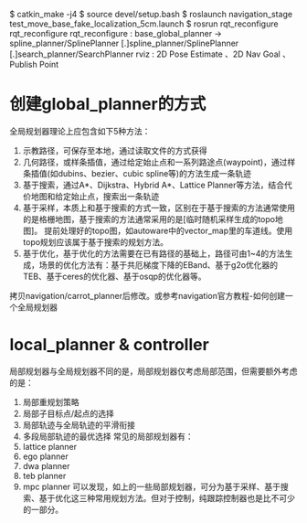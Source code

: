 $ catkin_make -j4
$ source devel/setup.bash
$ roslaunch navigation_stage test_move_base_fake_localization_5cm.launch
$ rosrun rqt_reconfigure rqt_reconfigure
rqt_reconfigure : base_global_planner -> spline_planner/SplinePlanner
[.]spline_planner/SplinePlanner
[.]search_planner/SearchPlanner
rviz : 2D Pose Estimate 、2D Nav Goal 、Publish Point 

# 创建global_planner的方式
全局规划器理论上应包含如下5种方法：
1. 示教路径，可保存至本地，通过读取文件的方式获得
2. 几何路径，或样条插值，通过给定始止点和一系列路途点(waypoint)，通过样条插值(如dubins、bezier、cubic spline等)的方法生成一条轨迹
3. 基于搜索，通过A*、Dijkstra、Hybrid A*、Lattice Planner等方法，结合代价地图和给定始止点，搜索出一条轨迹
4. 基于采样，本质上和基于搜索的方式一致，区别在于基于搜索的方法通常使用的是格栅地图，基于搜索的方法通常采用的是[临时随机采样生成的topo地图]。
   提前处理好的topo图，如autoware中的vector_map里的车道线。使用topo规划应该属于基于搜索的规划方法。
5. 基于优化，基于优化的方法需要在已有路径的基础上，路径可由1~4的方法生成，场景的优化方法有：基于共厄梯度下降的EBand、基于g2o优化器的TEB、基于ceres的优化器、基于osqp的优化器等。
    
拷贝navigation/carrot_planner后修改。或参考navigation官方教程-如何创建一个全局规划器

# local_planner & controller
局部规划器与全局规划器不同的是，局部规划器仅考虑局部范围，但需要额外考虑的是：
1. 局部重规划策略
2. 局部子目标点/起点的选择
3. 局部轨迹与全局轨迹的平滑衔接
4. 多段局部轨迹的最优选择
常见的局部规划器有：
1. lattice planner
2. ego planner
3. dwa planner
4. teb planner
5. mpc planner
可以发现，如上的一些局部规划器，可分为基于采样、基于搜索、基于优化这三种常用规划方法。但对于控制，纯跟踪控制器也是比不可少的一部分。
